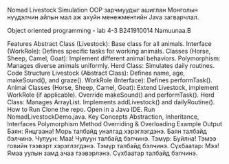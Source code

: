 Nomad Livestock Simulation
OOP зарчмуудыг ашиглан Монголын нүүдэлчин айлын мал аж ахуйн менежментийн Java загварчлал.

Object oriented programming - lab 4-3
B241910014 Namuunaa.B

Features
Abstract Class (Livestock): Base class for all animals.
Interface (WorkRole): Defines specific tasks for working animals.
Classes (Horse, Sheep, Camel, Goat): Implement different animal behaviors.
Polymorphism: Manages diverse animals uniformly.
Herd Class: Simulates daily routines.
Code Structure
Livestock (Abstract Class):
Defines name, age, makeSound(), and graze().
WorkRole (Interface):
Defines performTask().
Animal Classes (Horse, Sheep, Camel, Goat):
Extend Livestock, implement WorkRole (if applicable).
Override makeSound() and performTask().
Herd Class:
Manages ArrayList<Livestock>.
Implements addLivestock() and dailyRoutine().
How to Run
Clone the repo.
Open in a Java IDE.
Run NomadLivestockDemo.java.
Key Concepts
Abstraction, Inheritance, Interfaces
Polymorphism
Method Overriding & Overloading
Example Output
Баян: Янцгаана!
Морь талбайд уналгад хэрэглэгдэнэ.
Баян талбайд бэлчинэ.
Чулуун: Маа!
Чулуун талбайд бэлчинэ.
Тэмүр: Буйлна!
Тэмээ говийн тээвэрт хэрэглэгдэнэ.
Тэмүр талбайд бэлчинэ.
Сүхбаатар: Мээ!
Ямаа уулын замд ачаа тээвэрлэнэ.
Сүхбаатар талбайд бэлчинэ.
